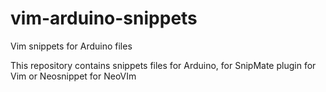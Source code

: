 # vim-arduino-snippets
Vim snippets for Arduino files

This repository contains snippets files for Arduino, for SnipMate plugin for Vim or Neosnippet for NeoVIm

